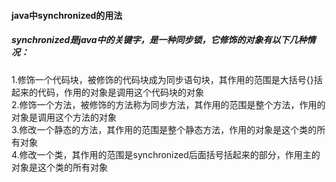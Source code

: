 <h4>java中synchronized的用法</h4>

<h5>synchronized是java中的关键字，是一种同步锁，它修饰的对象有以下几种情况：</h5>
1.修饰一个代码块，被修饰的代码块成为同步语句块，其作用的范围是大括号{}括起来的代码，作用的对象是调用这个代码块的对象<br/>
2.修饰一个方法，被修饰的方法称为同步方法，其作用的范围是整个方法，作用的对象是调用这个方法的对象<br/>
3.修改一个静态的方法，其作用的范围是整个静态方法，作用的对象是这个类的所有对象<br/>
4.修改一个类，其作用的范围是synchronized后面括号括起来的部分，作用主的对象是这个类的所有对象<br/>


